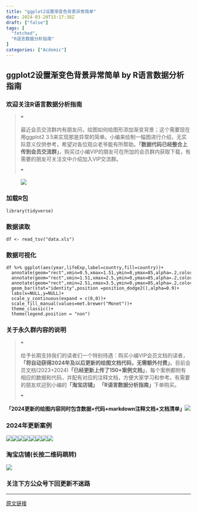 ```yaml
---
title: "ggplot2设置渐变色背景异常简单"
date: 2024-03-20T15:17:38Z
draft: ["false"]
tags: [
  "fetched",
  "R语言数据分析指南"
]
categories: ["Acdemic"]
---
```

ggplot2设置渐变色背景异常简单 by R语言数据分析指南
------
<div><section data-tool="mdnice编辑器" data-website="https://www.mdnice.com"><h3 data-tool="mdnice编辑器"><span></span><span><span data-remoteid="c1710942654208" data-cacheurl="https://files.mdnice.com/fullstack-2.png"></span>欢迎关注R语言数据分析指南</span><span></span></h3><blockquote data-tool="mdnice编辑器"><span>❝</span><p>最近会员交流群内有朋友问，绘图如何给图形添加渐变背景；这个需要现在用ggplot2 3.5来实现那是异常的简单。小编来绘制一幅图进行介绍，无实际意义仅供参考，希望对各位观众老爷能有所帮助。<strong>「数据代码已经整合上传到会员交流群」</strong>，购买过小编VIP的朋友可在所加的会员群内获取下载，有需要的朋友可关注文中介绍加入VIP交流群。</p><span>❞</span></blockquote><figure data-tool="mdnice编辑器"><img data-imgfileid="100026718" data-ratio="0.3435185185185185" data-src="https://mmbiz.qpic.cn/mmbiz_png/EibnicgwScTAYHvOQmpYPyiaxezzF2Igo6RLiaR2Xej6wOlic3LtLzTWNDEwfbtDsUMee7NJgoBIkSUX26TMDVyosxw/640?wx_fmt=png&amp;from=appmsg" data-type="png" data-w="1080" src="https://mmbiz.qpic.cn/mmbiz_png/EibnicgwScTAYHvOQmpYPyiaxezzF2Igo6RLiaR2Xej6wOlic3LtLzTWNDEwfbtDsUMee7NJgoBIkSUX26TMDVyosxw/640?wx_fmt=png&amp;from=appmsg"></figure><h3 data-tool="mdnice编辑器"><span></span><span><span data-remoteid="c1710942654209" data-cacheurl="https://files.mdnice.com/fullstack-2.png"></span>加载R包</span><span></span></h3><pre data-tool="mdnice编辑器"><span data-remoteid="c1710942654210" data-cacheurl="https://files.mdnice.com/user/3441/876cad08-0422-409d-bb5a-08afec5da8ee.svg"></span><code><span>library</span>(tidyverse)<br></code></pre><h3 data-tool="mdnice编辑器"><span></span><span><span data-remoteid="c1710942654211" data-cacheurl="https://files.mdnice.com/fullstack-2.png"></span>数据读取</span><span></span></h3><pre data-tool="mdnice编辑器"><span data-remoteid="c1710942654212" data-cacheurl="https://files.mdnice.com/user/3441/876cad08-0422-409d-bb5a-08afec5da8ee.svg"></span><code>df &lt;- read_tsv(<span>"data.xls"</span>)<br></code></pre><h3 data-tool="mdnice编辑器"><span></span><span><span data-remoteid="c1710942654213" data-cacheurl="https://files.mdnice.com/fullstack-2.png"></span>数据可视化</span><span></span></h3><pre data-tool="mdnice编辑器"><span data-remoteid="c1710942654214" data-cacheurl="https://files.mdnice.com/user/3441/876cad08-0422-409d-bb5a-08afec5da8ee.svg"></span><code>df %&gt;% ggplot(aes(year,lifeExp,label=country,fill=country))+<br>  annotate(geom=<span>"rect"</span>,xmin=0.5,xmax=1.51,ymin=0,ymax=85,alpha=.2,color=<span>'white'</span>)+<br>  annotate(geom=<span>"rect"</span>,xmin=1.51,xmax=2.5,ymin=0,ymax=85,alpha=.2,color=<span>'white'</span>)+<br>  annotate(geom=<span>"rect"</span>,xmin=2.51,xmax=3.5,ymin=0,ymax=85,alpha=.2,color=<span>'white'</span>)+<br>  geom_bar(<span>stat</span>=<span>"identity"</span>,position =position_dodge2(),alpha=0.9)+<br>  labs(x=NULL,y=NULL)+<br>  scale_y_continuous(expand = c(0,0))+<br>  scale_fill_manual(values=met.brewer(<span>"Monet"</span>))+<br>  theme_classic()+<br>  theme(legend.position = <span>"non"</span>)<br></code></pre><h3 data-tool="mdnice编辑器"><span></span><span><span data-remoteid="c1710942654215" data-cacheurl="https://files.mdnice.com/fullstack-2.png"></span>关于永久群内容的说明</span><span></span></h3><blockquote data-tool="mdnice编辑器"><span>❝</span><p>给予长期支持我们的读者们一个特别待遇：购买小编VIP会员文档的读者，<strong>「将自动获得2024年及以后更新的绘图文档代码，无需额外付费」</strong>。目前会员文档(2023+2024)<strong>「已经更新上传了150+案例文档」</strong>，每个案例都附有相应的数据和代码，并配有对应的注释文档，方便大家学习和参考。有需要的朋友欢迎到小编的<strong>「淘宝店铺」</strong> <strong>「R语言数据分析指南」</strong>下单购买。</p><span>❞</span></blockquote><p data-tool="mdnice编辑器"><strong>「2024更新的绘图内容同时包含数据+代码+markdown注释文档+文档清单」</strong><img data-imgfileid="100026719" data-ratio="0.6175925925925926" data-src="https://mmbiz.qpic.cn/mmbiz_png/EibnicgwScTAYHvOQmpYPyiaxezzF2Igo6RUsZyNEXmtnNfYMiaj8DFJGv7w3jHFa1wJhBr8vicqQRMBNCf66vyNYQQ/640?wx_fmt=png&amp;from=appmsg" data-type="png" data-w="1080" src="https://mmbiz.qpic.cn/mmbiz_png/EibnicgwScTAYHvOQmpYPyiaxezzF2Igo6RUsZyNEXmtnNfYMiaj8DFJGv7w3jHFa1wJhBr8vicqQRMBNCf66vyNYQQ/640?wx_fmt=png&amp;from=appmsg"></p><h3 data-tool="mdnice编辑器"><span></span><span><span data-remoteid="c1710942654216" data-cacheurl="https://files.mdnice.com/fullstack-2.png"></span>2024年更新案例</span><span></span></h3><p data-tool="mdnice编辑器"><img data-imgfileid="100026720" data-ratio="0.4255555555555556" data-src="https://mmbiz.qpic.cn/mmbiz_png/EibnicgwScTAYHvOQmpYPyiaxezzF2Igo6Rmjmedmhtcgy817khyeYKg8KBNeBfH1KWvibQDtG0dtxVib0ZI78v4UqA/640?wx_fmt=png&amp;from=appmsg" data-type="png" data-w="900" src="https://mmbiz.qpic.cn/mmbiz_png/EibnicgwScTAYHvOQmpYPyiaxezzF2Igo6Rmjmedmhtcgy817khyeYKg8KBNeBfH1KWvibQDtG0dtxVib0ZI78v4UqA/640?wx_fmt=png&amp;from=appmsg"><img data-imgfileid="100026721" data-ratio="0.4255555555555556" data-src="https://mmbiz.qpic.cn/mmbiz_png/EibnicgwScTAYHvOQmpYPyiaxezzF2Igo6RjOiarjJSCZKmMZpUNhUvYRuKKWjIbHVP7L6FpRnNb29FnfxEuI0AWHw/640?wx_fmt=png&amp;from=appmsg" data-type="png" data-w="900" src="https://mmbiz.qpic.cn/mmbiz_png/EibnicgwScTAYHvOQmpYPyiaxezzF2Igo6RjOiarjJSCZKmMZpUNhUvYRuKKWjIbHVP7L6FpRnNb29FnfxEuI0AWHw/640?wx_fmt=png&amp;from=appmsg"><img data-imgfileid="100026723" data-ratio="0.4255555555555556" data-src="https://mmbiz.qpic.cn/mmbiz_png/EibnicgwScTAYHvOQmpYPyiaxezzF2Igo6RI6bibiat4MXib5f0icQZlzzqc4QcPMBHwAoiaXQBz3Vpiaa83VjRLQicfiakFw/640?wx_fmt=png&amp;from=appmsg" data-type="png" data-w="900" src="https://mmbiz.qpic.cn/mmbiz_png/EibnicgwScTAYHvOQmpYPyiaxezzF2Igo6RI6bibiat4MXib5f0icQZlzzqc4QcPMBHwAoiaXQBz3Vpiaa83VjRLQicfiakFw/640?wx_fmt=png&amp;from=appmsg"><img data-imgfileid="100026722" data-ratio="0.4255555555555556" data-src="https://mmbiz.qpic.cn/mmbiz_png/EibnicgwScTAYHvOQmpYPyiaxezzF2Igo6RxAd3DkSSYfDpicLOD0ZdgTTJvhpTy1qd7Y1X5ld3QcDhKUm4VPle4xQ/640?wx_fmt=png&amp;from=appmsg" data-type="png" data-w="900" src="https://mmbiz.qpic.cn/mmbiz_png/EibnicgwScTAYHvOQmpYPyiaxezzF2Igo6RxAd3DkSSYfDpicLOD0ZdgTTJvhpTy1qd7Y1X5ld3QcDhKUm4VPle4xQ/640?wx_fmt=png&amp;from=appmsg"><img data-imgfileid="100026724" data-ratio="0.4255555555555556" data-src="https://mmbiz.qpic.cn/mmbiz_png/EibnicgwScTAYHvOQmpYPyiaxezzF2Igo6RYnCeX7qic377mLVQKBMZ4xE4Ac0W3rfkS7KTs1ibIzUXPUmVWSicRL9AA/640?wx_fmt=png&amp;from=appmsg" data-type="png" data-w="900" src="https://mmbiz.qpic.cn/mmbiz_png/EibnicgwScTAYHvOQmpYPyiaxezzF2Igo6RYnCeX7qic377mLVQKBMZ4xE4Ac0W3rfkS7KTs1ibIzUXPUmVWSicRL9AA/640?wx_fmt=png&amp;from=appmsg"><img data-imgfileid="100026725" data-ratio="0.4255555555555556" data-src="https://mmbiz.qpic.cn/mmbiz_png/EibnicgwScTAYHvOQmpYPyiaxezzF2Igo6R6DCaicQrblXia6NiauNLEFqAvL0afnadL03Opr5NL7dicplrqQvGPxMdgQ/640?wx_fmt=png&amp;from=appmsg" data-type="png" data-w="900" src="https://mmbiz.qpic.cn/mmbiz_png/EibnicgwScTAYHvOQmpYPyiaxezzF2Igo6R6DCaicQrblXia6NiauNLEFqAvL0afnadL03Opr5NL7dicplrqQvGPxMdgQ/640?wx_fmt=png&amp;from=appmsg"><img data-imgfileid="100026726" data-ratio="0.4255555555555556" data-src="https://mmbiz.qpic.cn/mmbiz_png/EibnicgwScTAYHvOQmpYPyiaxezzF2Igo6RK0QA3HfPmH0DZj3vB76a9X12T0vyUycbyn3WibLkO5T1kjEiazJNCYbw/640?wx_fmt=png&amp;from=appmsg" data-type="png" data-w="900" src="https://mmbiz.qpic.cn/mmbiz_png/EibnicgwScTAYHvOQmpYPyiaxezzF2Igo6RK0QA3HfPmH0DZj3vB76a9X12T0vyUycbyn3WibLkO5T1kjEiazJNCYbw/640?wx_fmt=png&amp;from=appmsg"><img data-imgfileid="100026727" data-ratio="0.4255555555555556" data-src="https://mmbiz.qpic.cn/mmbiz_png/EibnicgwScTAYHvOQmpYPyiaxezzF2Igo6R76HG5fyFop6VwUlJnbGbrarH4KkpSaGceibnuUiaybOJ8MTj2ayhW8kQ/640?wx_fmt=png&amp;from=appmsg" data-type="png" data-w="900" src="https://mmbiz.qpic.cn/mmbiz_png/EibnicgwScTAYHvOQmpYPyiaxezzF2Igo6R76HG5fyFop6VwUlJnbGbrarH4KkpSaGceibnuUiaybOJ8MTj2ayhW8kQ/640?wx_fmt=png&amp;from=appmsg"></p><h3 data-tool="mdnice编辑器"><span></span><span><span data-remoteid="c1710942654217" data-cacheurl="https://files.mdnice.com/fullstack-2.png"></span>淘宝店铺(长按二维码跳转)</span><span></span></h3><p><img data-galleryid="" data-imgfileid="100019415" data-ratio="1.0210420841683367" data-s="300,640" data-src="https://mmbiz.qpic.cn/mmbiz_jpg/EibnicgwScTAbvhPDLGT8NaialEsht92PTYNJWpmVLfoYGic1uha5FyBrDCibibZCLjiazgvpT1XcdwibfVywD2el0VAgg/640?wx_fmt=jpeg" data-type="jpeg" data-w="998" src="https://mmbiz.qpic.cn/mmbiz_jpg/EibnicgwScTAbvhPDLGT8NaialEsht92PTYNJWpmVLfoYGic1uha5FyBrDCibibZCLjiazgvpT1XcdwibfVywD2el0VAgg/640?wx_fmt=jpeg"></p><h3 data-tool="mdnice编辑器"><span></span><span><span data-remoteid="c1710942654218" data-cacheurl="https://files.mdnice.com/fullstack-2.png"></span>关注下方公众号下回更新不迷路</span><span></span></h3><section><mp-common-profile data-pluginname="mpprofile" data-id="Mzg3MzQzNTYzMw==" data-headimg="http://mmbiz.qpic.cn/mmbiz_png/EibnicgwScTAZF0rpeZII9Ltl26VbVagriczTria1fib3XgjwwHEHFjPzkmGpqWDVVHBSzhENictUM2iavAKiaM5lc9USw/0?wx_fmt=png" data-nickname="R语言数据分析指南" data-alias="YanJANtwo" data-signature="R语言重症爱好者，喜欢绘制各种精美的图表，喜欢的小伙伴可以关注我，跟我一起学习" data-from="0" data-is_biz_ban="0"></mp-common-profile></section></section><p><mp-style-type data-value="3"></mp-style-type></p></div>  
<hr>
<a href="https://mp.weixin.qq.com/s/QewoJV5mSSei7elyLMA0rg",target="_blank" rel="noopener noreferrer">原文链接</a>
